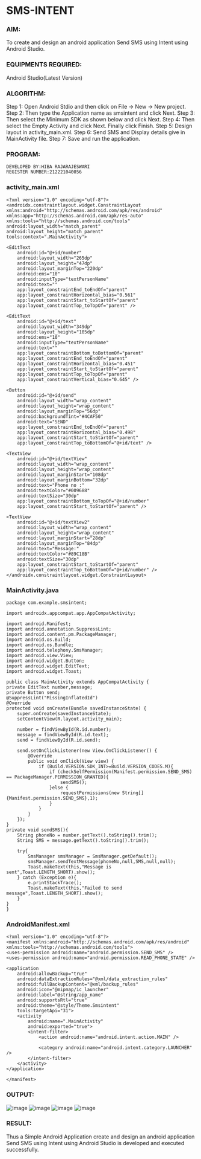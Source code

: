 # SMS-INTENT
### AIM:
To create and design an android application Send SMS using Intent using Android Studio.
### EQUIPMENTS REQUIRED:
Android Studio(Latest Version)
### ALGORITHM:
Step 1: Open Android Stdio and then click on File -> New -> New project.
Step 2: Then type the Application name as smsintent and click Next. 
Step 3: Then select the Minimum SDK as shown below and click Next.
Step 4: Then select the Empty Activity and click Next. Finally click Finish.
Step 5: Design layout in activity_main.xml.
Step 6: Send SMS and Display details give in MainActivity file.
Step 7: Save and run the application.
### PROGRAM:
```
DEVELOPED BY:HIBA RAJARAJESWARI
REGISTER NUMBER:212221040056
```
### activity_main.xml
```
<?xml version="1.0" encoding="utf-8"?>
<androidx.constraintlayout.widget.ConstraintLayout xmlns:android="http://schemas.android.com/apk/res/android"
xmlns:app="http://schemas.android.com/apk/res-auto"
xmlns:tools="http://schemas.android.com/tools"
android:layout_width="match_parent"
android:layout_height="match_parent"
tools:context=".MainActivity">

<EditText
    android:id="@+id/number"
    android:layout_width="265dp"
    android:layout_height="47dp"
    android:layout_marginTop="220dp"
    android:ems="10"
    android:inputType="textPersonName"
    android:text=""
    app:layout_constraintEnd_toEndOf="parent"
    app:layout_constraintHorizontal_bias="0.561"
    app:layout_constraintStart_toStartOf="parent"
    app:layout_constraintTop_toTopOf="parent" />

<EditText
    android:id="@+id/text"
    android:layout_width="349dp"
    android:layout_height="105dp"
    android:ems="10"
    android:inputType="textPersonName"
    android:text=""
    app:layout_constraintBottom_toBottomOf="parent"
    app:layout_constraintEnd_toEndOf="parent"
    app:layout_constraintHorizontal_bias="0.451"
    app:layout_constraintStart_toStartOf="parent"
    app:layout_constraintTop_toTopOf="parent"
    app:layout_constraintVertical_bias="0.645" />

<Button
    android:id="@+id/send"
    android:layout_width="wrap_content"
    android:layout_height="wrap_content"
    android:layout_marginTop="56dp"
    android:backgroundTint="#4CAF50"
    android:text="SEND"
    app:layout_constraintEnd_toEndOf="parent"
    app:layout_constraintHorizontal_bias="0.498"
    app:layout_constraintStart_toStartOf="parent"
    app:layout_constraintTop_toBottomOf="@+id/text" />

<TextView
    android:id="@+id/textView"
    android:layout_width="wrap_content"
    android:layout_height="wrap_content"
    android:layout_marginStart="108dp"
    android:layout_marginBottom="32dp"
    android:text="Phone no :"
    android:textColor="#009688"
    android:textSize="30dp"
    app:layout_constraintBottom_toTopOf="@+id/number"
    app:layout_constraintStart_toStartOf="parent" />

<TextView
    android:id="@+id/textView2"
    android:layout_width="wrap_content"
    android:layout_height="wrap_content"
    android:layout_marginStart="28dp"
    android:layout_marginTop="84dp"
    android:text="Message:"
    android:textColor="#89C18B"
    android:textSize="30dp"
    app:layout_constraintStart_toStartOf="parent"
    app:layout_constraintTop_toBottomOf="@+id/number" />
</androidx.constraintlayout.widget.ConstraintLayout>
```
### MainActivity.java
```
package com.example.smsintent;

import androidx.appcompat.app.AppCompatActivity;

import android.Manifest;
import android.annotation.SuppressLint;
import android.content.pm.PackageManager;
import android.os.Build;
import android.os.Bundle;
import android.telephony.SmsManager;
import android.view.View;
import android.widget.Button;
import android.widget.EditText;
import android.widget.Toast;

public class MainActivity extends AppCompatActivity {
private EditText number,message;
private Button send;
@SuppressLint("MissingInflatedId")
@Override
protected void onCreate(Bundle savedInstanceState) {
    super.onCreate(savedInstanceState);
    setContentView(R.layout.activity_main);

    number = findViewById(R.id.number);
    message = findViewById(R.id.text);
    send = findViewById(R.id.send);

    send.setOnClickListener(new View.OnClickListener() {
        @Override
        public void onClick(View view) {
            if (Build.VERSION.SDK_INT>=Build.VERSION_CODES.M){
                if (checkSelfPermission(Manifest.permission.SEND_SMS) == PackageManager.PERMISSION_GRANTED){
                    sendSMS();
                }else {
                    requestPermissions(new String[]{Manifest.permission.SEND_SMS},1);
                }
            }
        }
    });
}
private void sendSMS(){
    String phoneNo = number.getText().toString().trim();
    String SMS = message.getText().toString().trim();

    try{
        SmsManager smsManager = SmsManager.getDefault();
        smsManager.sendTextMessage(phoneNo,null,SMS,null,null);
        Toast.makeText(this,"Message is sent",Toast.LENGTH_SHORT).show();
    } catch (Exception e){
        e.printStackTrace();
        Toast.makeText(this,"Failed to send message",Toast.LENGTH_SHORT).show();
    }
}
}
```
### AndroidManifest.xml
```
<?xml version="1.0" encoding="utf-8"?>
<manifest xmlns:android="http://schemas.android.com/apk/res/android"
xmlns:tools="http://schemas.android.com/tools">
<uses-permission android:name="android.permission.SEND_SMS" />
<uses-permission android:name="android.permission.READ_PHONE_STATE" />

<application
    android:allowBackup="true"
    android:dataExtractionRules="@xml/data_extraction_rules"
    android:fullBackupContent="@xml/backup_rules"
    android:icon="@mipmap/ic_launcher"
    android:label="@string/app_name"
    android:supportsRtl="true"
    android:theme="@style/Theme.Smsintent"
    tools:targetApi="31">
    <activity
        android:name=".MainActivity"
        android:exported="true">
        <intent-filter>
            <action android:name="android.intent.action.MAIN" />

            <category android:name="android.intent.category.LAUNCHER" />
        </intent-filter>
    </activity>
</application>

</manifest>
```
### OUTPUT:
![image](https://github.com/HibaRajarajeswari/SMS-INTENT/assets/129970809/837db2fb-0ac0-4a3a-af02-11abce44a045)
![image](https://github.com/HibaRajarajeswari/SMS-INTENT/assets/129970809/2816d9df-32b3-49bd-b251-73a212609ffa)
![image](https://github.com/HibaRajarajeswari/SMS-INTENT/assets/129970809/6e92edb3-5707-4e15-ab8f-9676621a45f9)
![image](https://github.com/HibaRajarajeswari/SMS-INTENT/assets/129970809/4750fa0c-77aa-4188-a804-5a0fe96ff686)
### RESULT:
Thus a Simple Android Application create and design an android application Send SMS using Intent using Android Studio is developed and executed successfully.
